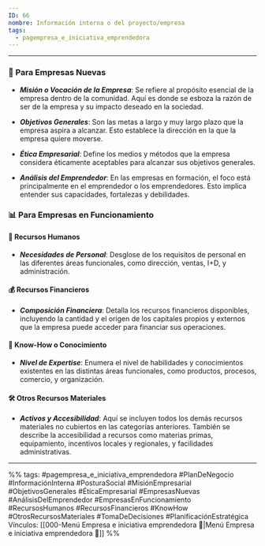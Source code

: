 ```yaml
---
ID: 66
nombre: Información interna o del proyecto/empresa
tags:
  - pagempresa_e_iniciativa_emprendedora
---
```

___
### 🚀 Para Empresas Nuevas

- ***Misión o Vocación de la Empresa***: Se refiere al propósito esencial de la empresa dentro de la comunidad. Aquí es donde se esboza la razón de ser de la empresa y su impacto deseado en la sociedad.
  
- ***Objetivos Generales***: Son las metas a largo y muy largo plazo que la empresa aspira a alcanzar. Esto establece la dirección en la que la empresa quiere moverse.

- ***Ética Empresarial***: Define los medios y métodos que la empresa considera éticamente aceptables para alcanzar sus objetivos generales.

- ***Análisis del Emprendedor***: En las empresas en formación, el foco está principalmente en el emprendedor o los emprendedores. Esto implica entender sus capacidades, fortalezas y debilidades.

### 📊 Para Empresas en Funcionamiento

#### 👥 Recursos Humanos

- ***Necesidades de Personal***: Desglose de los requisitos de personal en las diferentes áreas funcionales, como dirección, ventas, I+D, y administración.
  
#### 💰 Recursos Financieros
  
- ***Composición Financiera***: Detalla los recursos financieros disponibles, incluyendo la cantidad y el origen de los capitales propios y externos que la empresa puede acceder para financiar sus operaciones.

#### 🧠 Know-How o Conocimiento
  
- ***Nivel de Expertise***: Enumera el nivel de habilidades y conocimientos existentes en las distintas áreas funcionales, como productos, procesos, comercio, y organización.

#### 🛠 Otros Recursos Materiales

- ***Activos y Accesibilidad***: Aquí se incluyen todos los demás recursos materiales no cubiertos en las categorías anteriores. También se describe la accesibilidad a recursos como materias primas, equipamiento, incentivos locales y regionales, y facilidades administrativas.
____
%%
tags:  #pagempresa_e_iniciativa_emprendedora #PlanDeNegocio #InformaciónInterna #PosturaSocial #MisiónEmpresarial #ObjetivosGenerales #ÉticaEmpresarial #EmpresasNuevas #AnálisisDelEmprendedor #EmpresasEnFuncionamiento #RecursosHumanos #RecursosFinancieros #KnowHow #OtrosRecursosMateriales #TomaDeDecisiones #PlanificaciónEstratégica
Vínculos:  [[000-Menú Empresa e iniciativa emprendedora 📃|Menú Empresa e iniciativa emprendedora 📃]]
%%